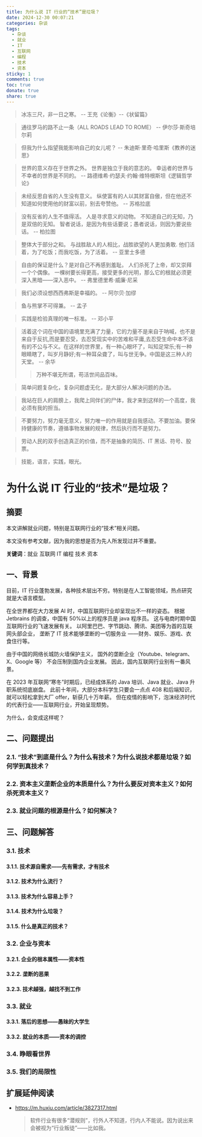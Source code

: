 ```yaml
---
title: 为什么说 IT 行业的“技术”是垃圾？
date: 2024-12-30 00:07:21
categories: 杂谈
tags:
  - 杂谈
  - 就业
  - IT
  - 互联网
  - 编程
  - 技术
  - 资本
sticky: 1
comments: true
toc: true
donate: true
share: true
---
```


> 冰冻三尺，非一日之寒。
> -- 王充《论衡》--《状留篇》

> 通往罗马的路不止一条（ALL ROADS LEAD TO ROME）
> -- 伊尔莎·斯奇培尔莉

> 但我为什么指望我能影响自己的女儿呢？
> -- 朱迪斯·里奇·哈里斯《教养的迷思》

> 世界的意义存在于世界之外。
> 世界是独立于我的意志的。
> 幸运者的世界与不幸者的世界是不同的。
> -- 路德维希·约瑟夫·约翰·维特根斯坦《逻辑哲学论》

> 未经反思自省的人生没有意义。
> 纵使富有的人以其财富自傲，但在他还不知道如何使用他的财富以前，别去夸赞他。
> -- 苏格拉底

> 没有反省的人生不值得活。
> 人是寻求意义的动物。
> 不知道自己的无知，乃是双倍的无知。
> 智者说话，是因为有些话要说；愚者说话，则因为要说些话。
> -- 柏拉图

> 整体大于部分之和。
> 与战胜敌人的人相比，战胜欲望的人更加勇敢.
> 他们活着，为了吃饭；而我吃饭，为了活着。
> -- 亚里士多德

> 自由的保证是什么？是对自己不再感到羞耻。
> 人们杀死了上帝，却又崇拜一个个偶像。
> 一棵树要长得更高，接受更多的光明，那么它的根就必须更深入黑暗——深入恶中。
> -- 弗里德里希·威廉·尼采

> 我们必须设想西西弗斯是幸福的。 -- 阿尔贝·加缪

> 鱼与熊掌不可得兼。 -- 孟子

> 实践是检验真理的唯一标准。 -- 邓小平

> 活着这个词在中国的语境里充满了力量，它的力量不是来自于呐喊，也不是来自于反抗,而是要忍受，去忍受现实中的苦难和平庸,去忍受生命中本不该有的不公与不义。在这样的世界里，有一种心眼坏了，叫知足常乐;有一种眼睛瞎了，叫岁月静好;有一种耳朵聋了，叫与世无争。中国是这三种人的天堂。 -- 余华
>
> > 万种不堪无所谓，苟活世间品百味。

> 简单问题复杂化，复杂问题虚无化，是大部分人解决问题的办法。

> 我站在巨人的肩膀上，我爬上同伴们的尸体，我才来到这样的一个高度，我必须有我的担当。

> 不要努力，努力毫无意义，努力唯一的作用就是自我感动。不要加油。要保持健康的节奏，遵循事物发展的规律，然后执行而不是努力。

> 劳动人民的双手创造真正的价值，而不是抽象的简历、IT 黑话、符号、股票。

> 技能，语言，实践，眼光。

# 为什么说 IT 行业的“技术”是垃圾？

## 摘要

本文讲解就业问题，特别是互联网行业的“技术”相关问题。

本文没有参考文献，因为我的思想是否为先人所发现过并不重要。

**关键词**：就业 互联网 IT 编程 技术 资本

## 一、背景

目前，IT 行业蓬勃发展，各种技术层出不穷。特别是在人工智能领域，热点研究就是大语言模型。

在全世界都在大力发展 AI 时，中国互联网行业却呈现出不一样的姿态。
根据 Jetbrains 的调查，中国有 50%以上的程序员是 java 程序员。
这与电商时期中国互联网行业的飞速发展有关。
以阿里巴巴、字节跳动、腾讯、美团等为首的互联网头部企业，
垄断了 IT 技术能够垄断的一切服务业
——财务、娱乐、游戏、衣食住行等。

由于中国的网络长城防火墙保护主义，
国外的垄断企业（Youtube、telegram、X、Google 等）
不会压制到国内企业发展。
因此，国内互联网行业别有一番风景。

在 2023 年互联网“寒冬”时期后，已经成体系的 Java 培训、Java 就业、Java 升职系统彻底崩盘。
此前十年间，大部分本科学生只要会一点点 408 和后端知识，就可以轻松拿到大厂 offer，斩获几十万年薪。
但在疫情的影响下，泡沫经济时代的代表行业——互联网行业，开始呈现颓势。

为什么，会变成这样呢？

## 二、问题提出

### 2.1. “技术”到底是什么？为什么有技术？为什么说技术都是垃圾？如何学到真技术？

### 2.2. 资本主义垄断企业的本质是什么？为什么要反对资本主义？如何杀死资本主义？

### 2.3. 就业问题的根源是什么？如何解决？

## 三、问题解答

### 3.1. 技术

#### 3.1.1. 技术源自需求——先有需求，才有技术

#### 3.1.2. 技术为什么流行？

#### 3.1.3. 技术为什么容易上手？

#### 3.1.4. 技术为什么垃圾？

#### 3.1.5. 什么是真正的技术？

### 3.2. 企业与资本

#### 3.2.1. 企业的根本属性——资本性

#### 3.2.2. 垄断的恶果

#### 3.2.3. 技术越强，越找不到工作

### 3.3. 就业

#### 3.3.1. 落后的思想——愚昧的大学生

#### 3.3.2. 就业的本质——资本的调控

### 3.4. 睁眼看世界

### 3.5. 我们的局限性

## 扩展延伸阅读

- https://m.huxiu.com/article/3827317.html
  > 软件行业有很多“潜规则”，行外人不知道，行内人不能说。因为说出来会被视为“行业叛徒”——比如我。
